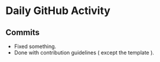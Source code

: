 # Daily GitHub Activity

## Commits
- Fixed something.
- Done with contribution guidelines ( except the template ).
